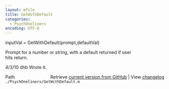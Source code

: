 ```yaml
---
layout: mfile
title: GetWithDefault
categories:
  - PsychOneliners
encoding: UTF-8
---
```


inputVal = GetWithDefault(prompt,defaultVal)  

Prompt for a number or string, with a default returned if user  
hits return.  

4/3/10  dhb  Wrote it.  


<div class="code_header" style="text-align:right;">
  <span style="float:left;">Path&nbsp;&nbsp;</span> <span class="counter">Retrieve <a href=
  "https://raw.github.com/Psychtoolbox-3/Psychtoolbox-3/beta/./PsychOneliners/GetWithDefault.m">current version from GitHub</a> | View <a href=
  "https://github.com/Psychtoolbox-3/Psychtoolbox-3/commits/beta/./PsychOneliners/GetWithDefault.m">changelog</a></span>
</div>
<div class="code">
  <code>./PsychOneliners/GetWithDefault.m</code>
</div>
